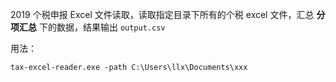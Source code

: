 2019 个税申报 Excel 文件读取，读取指定目录下所有的个税 excel 文件，汇总 **分项汇总** 下的数据，结果输出 `output.csv`

用法：

`tax-excel-reader.exe -path C:\Users\llx\Documents\xxx`
